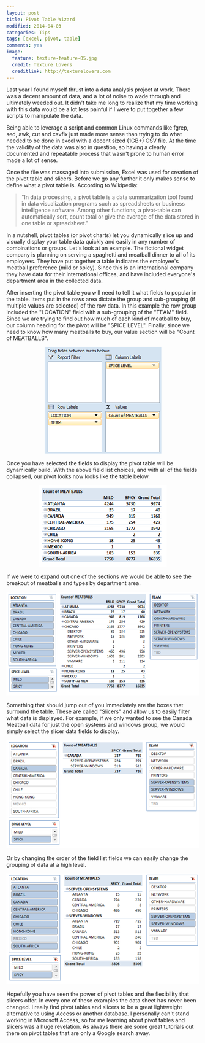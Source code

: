 ```yaml
---
layout: post
title: Pivot Table Wizard
modified: 2014-04-03
categories: Tips
tags: [excel, pivot, table]
comments: yes
image:
  feature: texture-feature-05.jpg
  credit: Texture Lovers
  creditlink: http://texturelovers.com
---
```

Last year I found myself thrust into a data analysis project at work.  There was a decent amount of data, and a lot of noise to wade through and ultimately weeded out.  It didn't take me long to realize that my time working with this data would be a lot less painful if I were to put together a few scripts to manipulate the data.

Being able to leverage a script and common Linux commands like fgrep, sed, awk, cut and csvfix just made more sense than trying to do what needed to be done in excel with a decent sized (1GB+) CSV file.  At the time the validity of the data was also in question, so having a clearly documented and repeatable process that wasn't prone to human error made a lot of sense.

Once the file was massaged into submission, Excel was used for creation of the pivot table and slicers.   Before we go any further it only makes sense to define what a pivot table is.  According to Wikipedia:

<blockquote cite="Wikipedia">
"In data processing, a pivot table is a data summarization tool found in data visualization programs such as spreadsheets or business intelligence software. Among other functions, a pivot-table can automatically sort, count total or give the average of the data stored in one table or spreadsheet."
</blockquote>

In a nutshell, pivot tables (or pivot charts) let you dynamically slice up and visually display your table data quickly and easily in any number of combinations or groups.  Let's look at an example.  The fictional widget company is planning on serving a spaghetti and meatball dinner to all of its employees.  They have put together a table indicates the employee's meatball preference (mild or spicy).  Since this is an international company they have data for their international offices, and have included everyone's department area in the collected data.

After inserting the pivot table you will need to tell it what fields to popular in the table.  Items put in the rows area dictate the group and sub-grouping (if multiple values are selected) of the row data.  In this example the row group included the "LOCATION" field with a sub-grouping of the "TEAM" field.  Since we are trying to find out how much of each kind of meatball to buy, our column heading for the pivot will be "SPICE LEVEL".  Finally, since we need to know how many meatballs to buy, our value section will be "Count of MEATBALLS".

<center><img src="/images/pivot-table-field-list.png"></center>

Once you have selected the fields to display the pivot table will be dynamically build.  With the above field list choices, and with all of the fields collapsed, our pivot looks now looks like the table below.

<center><img src="/images/meatball-pivot.png"></center>

If we were to expand out one of the sections we would be able to see the breakout of meatballs and types by department area.

<center><img src="/images/meatball-slicers.png"></center>

Something that should jump out of you immediately are the boxes that surround the table.  These are called "Slicers" and allow us to easily filter what data is displayed.  For example, if we only wanted to see the Canada Meatball data for just the open systems and windows group, we would simply select the slicer data fields to display.

<center><img src="/images/meatball-slicers2.png"></center>

Or by changing the order of the field list fields we can easily change the grouping of data at a high level.

<center><img src="/images/meatball-slicers3.png"></center>

Hopefully you have seen the power of pivot tables and the flexibility that slicers offer.  In every one of these examples the data sheet has never been changed.  I really find pivot tables and slicers to be a great lightweight alternative to using Access or another database.  I personally can't stand working in Microsoft Access, so for me learning about pivot tables and slicers was a huge revelation.  As always there are some great tutorials out there on pivot tables that are only a Google search away.

